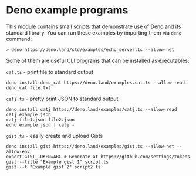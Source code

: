 # Deno example programs

This module contains small scripts that demonstrate use of Deno and its standard library. You can run these examples by importing them via `deno` command:

```
> deno https://deno.land/std/examples/echo_server.ts --allow-net
```

Some of them are useful CLI programs that can be installed as executables:

`cat.ts` - print file to standard output
```
deno install deno_cat https://deno.land/examples.cat.ts --allow-read 
deno_cat file.txt
```

`catj.ts` - pretty print JSON to standard output
```
deno install catj https://deno.land/examples/catj.ts --allow-read
catj example.json
catj file1.json file2.json
echo example.json | catj -
```


`gist.ts` - easily create and upload Gists

```
deno install gist https://deno.land/examples/gist.ts --allow-net --allow-env
export GIST_TOKEN=ABC # Generate at https://github.com/settings/tokens
gist --title "Example gist 1" script.ts
gist --t "Example gist 2" script2.ts
```

